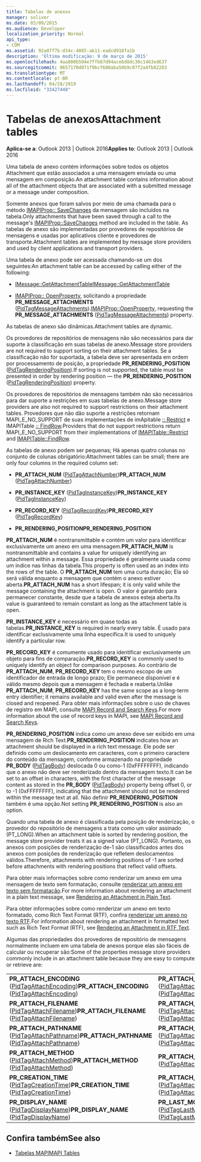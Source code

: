 ```yaml
---
title: Tabelas de anexos
manager: soliver
ms.date: 03/09/2015
ms.audience: Developer
localization_priority: Normal
api_type:
- COM
ms.assetid: 92a07f7b-d34c-4085-ab11-eadcd918fa1b
description: 'Última modificação: 9 de março de 2015'
ms.openlocfilehash: 4aa800b504e7ffb07d94ace6d8dc30c1463ed637
ms.sourcegitcommit: 8657170d071f9bcf680aba50b9c07f2a4fb82283
ms.translationtype: MT
ms.contentlocale: pt-BR
ms.lasthandoff: 04/28/2019
ms.locfileid: "33427440"
---
```

# <a name="attachment-tables"></a><span data-ttu-id="08c61-103">Tabelas de anexos</span><span class="sxs-lookup"><span data-stu-id="08c61-103">Attachment tables</span></span>

<span data-ttu-id="08c61-104">**Aplica-se a**: Outlook 2013 | Outlook 2016</span><span class="sxs-lookup"><span data-stu-id="08c61-104">**Applies to**: Outlook 2013 | Outlook 2016</span></span> 
  
<span data-ttu-id="08c61-105">Uma tabela de anexo contém informações sobre todos os objetos Attachment que estão associados a uma mensagem enviada ou uma mensagem em composição.</span><span class="sxs-lookup"><span data-stu-id="08c61-105">An attachment table contains information about all of the attachment objects that are associated with a submitted message or a message under composition.</span></span> 
  
<span data-ttu-id="08c61-106">Somente anexos que foram salvos por meio de uma chamada para o método [IMAPIProp:: SaveChanges](imapiprop-savechanges.md) da mensagem são incluídos na tabela.</span><span class="sxs-lookup"><span data-stu-id="08c61-106">Only attachments that have been saved through a call to the message's [IMAPIProp::SaveChanges](imapiprop-savechanges.md) method are included in the table.</span></span> <span data-ttu-id="08c61-107">As tabelas de anexo são implementadas por provedores de repositórios de mensagens e usadas por aplicativos cliente e provedores de transporte.</span><span class="sxs-lookup"><span data-stu-id="08c61-107">Attachment tables are implemented by message store providers and used by client applications and transport providers.</span></span> 
  
<span data-ttu-id="08c61-108">Uma tabela de anexo pode ser acessada chamando-se um dos seguintes:</span><span class="sxs-lookup"><span data-stu-id="08c61-108">An attachment table can be accessed by calling either of the following:</span></span>
  
- [<span data-ttu-id="08c61-109">IMessage::GetAttachmentTable</span><span class="sxs-lookup"><span data-stu-id="08c61-109">IMessage::GetAttachmentTable</span></span>](imessage-getattachmenttable.md)
    
- <span data-ttu-id="08c61-110">[IMAPIProp:: OpenProperty](imapiprop-openproperty.md), solicitando a propriedade **PR_MESSAGE_ATTACHMENTS** ([PidTagMessageAttachments](pidtagmessageattachments-canonical-property.md)).</span><span class="sxs-lookup"><span data-stu-id="08c61-110">[IMAPIProp::OpenProperty](imapiprop-openproperty.md), requesting the **PR_MESSAGE_ATTACHMENTS** ([PidTagMessageAttachments](pidtagmessageattachments-canonical-property.md)) property.</span></span>
    
<span data-ttu-id="08c61-111">As tabelas de anexo são dinâmicas.</span><span class="sxs-lookup"><span data-stu-id="08c61-111">Attachment tables are dynamic.</span></span>
  
<span data-ttu-id="08c61-112">Os provedores de repositórios de mensagens não são necessários para dar suporte à classificação em suas tabelas de anexo.</span><span class="sxs-lookup"><span data-stu-id="08c61-112">Message store providers are not required to support sorting on their attachment tables.</span></span> <span data-ttu-id="08c61-113">Se a classificação não for suportada, a tabela deve ser apresentada em ordem por processamento de posição, a propriedade **PR_RENDERING_POSITION** ([PidTagRenderingPosition](pidtagrenderingposition-canonical-property.md)).</span><span class="sxs-lookup"><span data-stu-id="08c61-113">If sorting is not supported, the table must be presented in order by rendering position — the **PR_RENDERING_POSITION** ([PidTagRenderingPosition](pidtagrenderingposition-canonical-property.md)) property.</span></span>
  
<span data-ttu-id="08c61-114">Os provedores de repositórios de mensagens também não são necessários para dar suporte a restrições em suas tabelas de anexo.</span><span class="sxs-lookup"><span data-stu-id="08c61-114">Message store providers are also not required to support restrictions on their attachment tables.</span></span> <span data-ttu-id="08c61-115">Provedores que não dão suporte a restrições retornam MAPI_E_NO_SUPPORT de suas implementações de imApitable [:: Restrict](imapitable-restrict.md) e IMAPITable [:: FindRow](imapitable-findrow.md).</span><span class="sxs-lookup"><span data-stu-id="08c61-115">Providers that do not support restrictions return MAPI_E_NO_SUPPORT from their implementations of [IMAPITable::Restrict](imapitable-restrict.md) and [IMAPITable::FindRow](imapitable-findrow.md).</span></span>
  
<span data-ttu-id="08c61-116">As tabelas de anexo podem ser pequenas; Há apenas quatro colunas no conjunto de colunas obrigatório:</span><span class="sxs-lookup"><span data-stu-id="08c61-116">Attachment tables can be small; there are only four columns in the required column set:</span></span>
  
- <span data-ttu-id="08c61-117">**PR_ATTACH_NUM** ([PidTagAttachNumber](pidtagattachnumber-canonical-property.md))</span><span class="sxs-lookup"><span data-stu-id="08c61-117">**PR_ATTACH_NUM** ([PidTagAttachNumber](pidtagattachnumber-canonical-property.md))</span></span> 
    
- <span data-ttu-id="08c61-118">**PR_INSTANCE_KEY** ([PidTagInstanceKey](pidtaginstancekey-canonical-property.md))</span><span class="sxs-lookup"><span data-stu-id="08c61-118">**PR_INSTANCE_KEY** ([PidTagInstanceKey](pidtaginstancekey-canonical-property.md))</span></span> 
    
- <span data-ttu-id="08c61-119">**PR_RECORD_KEY** ([PidTagRecordKey](pidtagrecordkey-canonical-property.md))</span><span class="sxs-lookup"><span data-stu-id="08c61-119">**PR_RECORD_KEY** ([PidTagRecordKey](pidtagrecordkey-canonical-property.md))</span></span> 
    
- <span data-ttu-id="08c61-120">**PR_RENDERING_POSITION**</span><span class="sxs-lookup"><span data-stu-id="08c61-120">**PR_RENDERING_POSITION**</span></span>
    
 <span data-ttu-id="08c61-121">**PR_ATTACH_NUM** é nontransmittable e contém um valor para identificar exclusivamente um anexo em uma mensagem.</span><span class="sxs-lookup"><span data-stu-id="08c61-121">**PR_ATTACH_NUM** is nontransmittable and contains a value for uniquely identifying an attachment within a message.</span></span> <span data-ttu-id="08c61-122">Essa propriedade é geralmente usada como um índice nas linhas da tabela.</span><span class="sxs-lookup"><span data-stu-id="08c61-122">This property is often used as an index into the rows of the table.</span></span> <span data-ttu-id="08c61-123">O **PR_ATTACH_NUM** tem uma curta duração; Ela só será válida enquanto a mensagem que contém o anexo estiver aberta.</span><span class="sxs-lookup"><span data-stu-id="08c61-123">**PR_ATTACH_NUM** has a short lifespan; it is only valid while the message containing the attachment is open.</span></span> <span data-ttu-id="08c61-124">O valor é garantido para permanecer constante, desde que a tabela de anexos esteja aberta.</span><span class="sxs-lookup"><span data-stu-id="08c61-124">Its value is guaranteed to remain constant as long as the attachment table is open.</span></span> 
  
 <span data-ttu-id="08c61-125">**PR_INSTANCE_KEY** é necessário em quase todas as tabelas.</span><span class="sxs-lookup"><span data-stu-id="08c61-125">**PR_INSTANCE_KEY** is required in nearly every table.</span></span> <span data-ttu-id="08c61-126">É usado para identificar exclusivamente uma linha específica.</span><span class="sxs-lookup"><span data-stu-id="08c61-126">It is used to uniquely identify a particular row.</span></span> 
  
 <span data-ttu-id="08c61-127">**PR_RECORD_KEY** é comumente usado para identificar exclusivamente um objeto para fins de comparação.</span><span class="sxs-lookup"><span data-stu-id="08c61-127">**PR_RECORD_KEY** is commonly used to uniquely identify an object for comparison purposes.</span></span> <span data-ttu-id="08c61-128">Ao contrário de **PR_ATTACH_NUM**, **PR_RECORD_KEY** tem o mesmo escopo de um identificador de entrada de longo prazo; Ele permanece disponível e é válido mesmo depois que a mensagem é fechada e reaberta.</span><span class="sxs-lookup"><span data-stu-id="08c61-128">Unlike **PR_ATTACH_NUM**, **PR_RECORD_KEY** has the same scope as a long-term entry identifier; it remains available and valid even after the message is closed and reopened.</span></span> <span data-ttu-id="08c61-129">Para obter mais informações sobre o uso de chaves de registro em MAPI, consulte [MAPI Record and Search Keys](mapi-record-and-search-keys.md).</span><span class="sxs-lookup"><span data-stu-id="08c61-129">For more information about the use of record keys in MAPI, see [MAPI Record and Search Keys](mapi-record-and-search-keys.md).</span></span>
  
 <span data-ttu-id="08c61-130">**PR_RENDERING_POSITION** indica como um anexo deve ser exibido em uma mensagem de Rich Text.</span><span class="sxs-lookup"><span data-stu-id="08c61-130">**PR_RENDERING_POSITION** indicates how an attachment should be displayed in a rich text message.</span></span> <span data-ttu-id="08c61-131">Ele pode ser definido como um deslocamento em caracteres, com o primeiro caractere do conteúdo da mensagem, conforme armazenado na propriedade **PR_BODY** ([PidTagBody](pidtagbody-canonical-property.md)) deslocada 0 ou como-1 (0xFFFFFFFF), indicando que o anexo não deve ser renderizado dentro da mensagem texto.</span><span class="sxs-lookup"><span data-stu-id="08c61-131">It can be set to an offset in characters, with the first character of the message content as stored in the **PR_BODY** ([PidTagBody](pidtagbody-canonical-property.md)) property being offset 0, or to -1 (0xFFFFFFFF), indicating that the attachment should not be rendered within the message text at all.</span></span> <span data-ttu-id="08c61-132">Não definir **PR_RENDERING_POSITION** também é uma opção.</span><span class="sxs-lookup"><span data-stu-id="08c61-132">Not setting **PR_RENDERING_POSITION** is also an option.</span></span> 
  
<span data-ttu-id="08c61-133">Quando uma tabela de anexo é classificada pela posição de renderização, o provedor do repositório de mensagens a trata como um valor assinado (PT_LONG).</span><span class="sxs-lookup"><span data-stu-id="08c61-133">When an attachment table is sorted by rendering position, the message store provider treats it as a signed value (PT_LONG).</span></span> <span data-ttu-id="08c61-134">Portanto, os anexos com posições de renderização de-1 são classificados antes dos anexos com posições de renderização que refletem deslocamentos válidos.</span><span class="sxs-lookup"><span data-stu-id="08c61-134">Therefore, attachments with rendering positions of -1 are sorted before attachments with rendering positions that reflect valid offsets.</span></span> 
  
<span data-ttu-id="08c61-135">Para obter mais informações sobre como renderizar um anexo em uma mensagem de texto sem formatação, consulte [renderizar um anexo em texto sem formatação](rendering-an-attachment-in-plain-text.md).</span><span class="sxs-lookup"><span data-stu-id="08c61-135">For more information about rendering an attachment in a plain text message, see [Rendering an Attachment in Plain Text](rendering-an-attachment-in-plain-text.md).</span></span> 
  
<span data-ttu-id="08c61-136">Para obter informações sobre como renderizar um anexo em texto formatado, como Rich Text Format (RTF), confira [renderizar um anexo no texto RTF](rendering-an-attachment-in-rtf-text.md).</span><span class="sxs-lookup"><span data-stu-id="08c61-136">For information about rendering an attachment in formatted text such as Rich Text Format (RTF), see [Rendering an Attachment in RTF Text](rendering-an-attachment-in-rtf-text.md).</span></span>
  
<span data-ttu-id="08c61-137">Algumas das propriedades dos provedores de repositório de mensagens normalmente incluem em uma tabela de anexos porque elas são fáceis de calcular ou recuperar são:</span><span class="sxs-lookup"><span data-stu-id="08c61-137">Some of the properties message store providers commonly include in an attachment table because they are easy to compute or retrieve are:</span></span>
  
|||
|:-----|:-----|
|<span data-ttu-id="08c61-138">**PR_ATTACH_ENCODING** ([PidTagAttachEncoding](pidtagattachencoding-canonical-property.md))</span><span class="sxs-lookup"><span data-stu-id="08c61-138">**PR_ATTACH_ENCODING** ([PidTagAttachEncoding](pidtagattachencoding-canonical-property.md))</span></span>  <br/> |<span data-ttu-id="08c61-139">**PR_ATTACH_EXTENSION** ([PidTagAttachExtension](pidtagattachextension-canonical-property.md))</span><span class="sxs-lookup"><span data-stu-id="08c61-139">**PR_ATTACH_EXTENSION** ([PidTagAttachExtension](pidtagattachextension-canonical-property.md))</span></span>  <br/> |
|<span data-ttu-id="08c61-140">**PR_ATTACH_FILENAME** ([PidTagAttachFilename](pidtagattachfilename-canonical-property.md))</span><span class="sxs-lookup"><span data-stu-id="08c61-140">**PR_ATTACH_FILENAME** ([PidTagAttachFilename](pidtagattachfilename-canonical-property.md))</span></span>  <br/> |<span data-ttu-id="08c61-141">**PR_ATTACH_LONG_FILENAME** ([PidTagAttachLongFilename](pidtagattachlongfilename-canonical-property.md))</span><span class="sxs-lookup"><span data-stu-id="08c61-141">**PR_ATTACH_LONG_FILENAME** ([PidTagAttachLongFilename](pidtagattachlongfilename-canonical-property.md))</span></span>  <br/> |
|<span data-ttu-id="08c61-142">**PR_ATTACH_PATHNAME** ([PidTagAttachPathname](pidtagattachpathname-canonical-property.md))</span><span class="sxs-lookup"><span data-stu-id="08c61-142">**PR_ATTACH_PATHNAME** ([PidTagAttachPathname](pidtagattachpathname-canonical-property.md))</span></span>  <br/> |<span data-ttu-id="08c61-143">**PR_ATTACH_LONG_PATHNAME** ([PidTagAttachLongPathname](pidtagattachlongpathname-canonical-property.md))</span><span class="sxs-lookup"><span data-stu-id="08c61-143">**PR_ATTACH_LONG_PATHNAME** ([PidTagAttachLongPathname](pidtagattachlongpathname-canonical-property.md))</span></span>  <br/> |
|<span data-ttu-id="08c61-144">**PR_ATTACH_METHOD** ([PidTagAttachMethod](pidtagattachmethod-canonical-property.md))</span><span class="sxs-lookup"><span data-stu-id="08c61-144">**PR_ATTACH_METHOD** ([PidTagAttachMethod](pidtagattachmethod-canonical-property.md))</span></span>  <br/> |<span data-ttu-id="08c61-145">**PR_ATTACH_TAG** ([PidTagAttachTag](pidtagattachtag-canonical-property.md))</span><span class="sxs-lookup"><span data-stu-id="08c61-145">**PR_ATTACH_TAG** ([PidTagAttachTag](pidtagattachtag-canonical-property.md))</span></span>  <br/> |
|<span data-ttu-id="08c61-146">**PR_CREATION_TIME** ([PidTagCreationTime](pidtagcreationtime-canonical-property.md))</span><span class="sxs-lookup"><span data-stu-id="08c61-146">**PR_CREATION_TIME** ([PidTagCreationTime](pidtagcreationtime-canonical-property.md))</span></span>  <br/> |<span data-ttu-id="08c61-147">**PR_ATTACH_TRANSPORT_NAME** ([PidTagAttachTransportName](pidtagattachtransportname-canonical-property.md))</span><span class="sxs-lookup"><span data-stu-id="08c61-147">**PR_ATTACH_TRANSPORT_NAME** ([PidTagAttachTransportName](pidtagattachtransportname-canonical-property.md))</span></span>  <br/> |
|<span data-ttu-id="08c61-148">**PR_DISPLAY_NAME** ([PidTagDisplayName](pidtagdisplayname-canonical-property.md))</span><span class="sxs-lookup"><span data-stu-id="08c61-148">**PR_DISPLAY_NAME** ([PidTagDisplayName](pidtagdisplayname-canonical-property.md))</span></span>  <br/> |<span data-ttu-id="08c61-149">**PR_LAST_MODIFICATION_TIME** ([PidTagLastModificationTime](pidtaglastmodificationtime-canonical-property.md))</span><span class="sxs-lookup"><span data-stu-id="08c61-149">**PR_LAST_MODIFICATION_TIME** ([PidTagLastModificationTime](pidtaglastmodificationtime-canonical-property.md))</span></span>  <br/> |
   
## <a name="see-also"></a><span data-ttu-id="08c61-150">Confira também</span><span class="sxs-lookup"><span data-stu-id="08c61-150">See also</span></span>

- [<span data-ttu-id="08c61-151">Tabelas MAPI</span><span class="sxs-lookup"><span data-stu-id="08c61-151">MAPI Tables</span></span>](mapi-tables.md)

